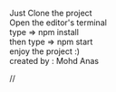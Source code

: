 Just Clone the project                                                                  
Open the editor's terminal                                                              
type => npm install                                                                     
then type => npm start                                                                  
enjoy the project :)                                                                    
                                                                                                                                                                                                                                                                 created by : Mohd Anas

// 